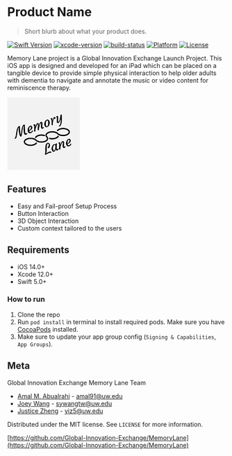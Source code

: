 # Product Name
> Short blurb about what your product does.

[![Swift Version][swift-image]][swift-url]
[![xcode-version][xcode-image]][xcode-url]
[![build-status][build-image]][build-url]
[![Platform][platform-image]][platform-url]
[![License][license-image]][license-url]

Memory Lane project is a Global Innovation Exchange Launch Project. This iOS app is designed and developed for an iPad which can be placed on a tangible device to provide simple physical interaction to help older adults with dementia to navigate and annotate the music or video content for reminiscence therapy.

![](MemoryLane/Assets.xcassets/AppIcon.appiconset/167.png)

## Features

- Easy and Fail-proof Setup Process
- Button Interaction
- 3D Object Interaction
- Custom context tailored to the users

## Requirements

- iOS 14.0+
- Xcode 12.0+
- Swift 5.0+

### How to run

1. Clone the repo
2. Run ```pod install``` in terminal to install required pods. Make sure you have [CocoaPods](https://guides.cocoapods.org/using/getting-started.html) installed.
2. Make sure to update your app group config (```Signing & Capabilities```, ```App Groups```).


## Meta

Global Innovation Exchange Memory Lane Team
- [Amal M. Abualrahi](https://github.com/AmalTurtle) - amal91@uw.edu
- [Joey Wang](https://github.com/JoeyWangTW) - sywangtw@uw.edu
- [Justice Zheng](https://github.com/qpskcn1) - yiz5@uw.edu

Distributed under the MIT license. See ``LICENSE`` for more information.

[https://github.com/Global-Innovation-Exchange/MemoryLane](https://github.com/Global-Innovation-Exchange/MemoryLane)

[swift-image]:https://img.shields.io/badge/swift-5.x-ea7a50.svg?logo=swift
[swift-url]: https://swift.org/
[license-image]: https://img.shields.io/badge/License-MIT-blue.svg
[license-url]: LICENSE
[build-image]: https://github.com/Global-Innovation-Exchange/MemoryLane/workflows/Build%20Test/badge.svg
[build-url]: https://github.com/Global-Innovation-Exchange/MemoryLane/actions
[platform-image]: https://img.shields.io/cocoapods/p/LFAlertController.svg?style=flat
[platform-url]: http://cocoapods.org/pods/LFAlertController
[xcode-image]: https://img.shields.io/badge/xcode-12.0.1-brightgreen
[xcode-url]: https://developer.apple.com/xcode/